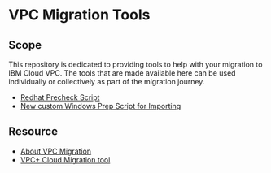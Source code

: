 <!-- This should be the location of the title of the repository, normally the short name -->
# VPC Migration Tools

## Scope

This repository is dedicated to providing tools to help with your migration to IBM Cloud VPC.  The
tools that are made available here can be used individually or collectively as part of the migration
journey.

- [Redhat Precheck Script](Linux-Precheck-Srcripts/)
- [New custom Windows Prep Script for Importing](Create-Windows-Import/)

## Resource ##
- [About VPC Migration](https://cloud.ibm.com/docs/cloud-infrastructure?topic=cloud-infrastructure-about-migration-infra)
- [VPC+ Cloud Migration tool](https://cloud.ibm.com/docs/wanclouds-vpc-plus?topic=wanclouds-vpc-plus-getting-started-tutorial)

<!-- A more detailed Usage or detailed explaination of the repository here -->
